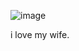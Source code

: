 ![image](https://github.com/user-attachments/assets/17d4eee6-eb4e-4581-a6df-420cf6385dfb)

i love my wife.
